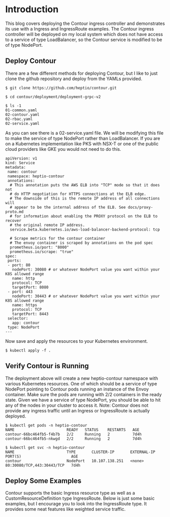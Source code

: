 # Introduction
This blog covers deploying the Contour ingress controller and demonstrates its use with a Ingress and IngressRoute examples.  The Contour ingress controller will be deployed on my local system which does not have access to a service of type LoadBalancer, so the Contour service is modified to be of type NodePort.

## Deploy Contour
There are a few different methods for deploying Contour, but I like to just clone the github repository and deploy from the YAMLs provided.
```console
$ git clone https://github.com/heptio/contour.git
```
```console
$ cd contour/deployment/deployment-grpc-v2
```
```console
$ ls -1
01-common.yaml
02-contour.yaml
02-rbac.yaml
02-service.yaml
```
As you can see there is a 02-service.yaml file.  We will be modifying this file to make the service of type NodePort rather than LoadBalancer.  If you are on a Kubernetes implementation like PKS with NSX-T or one of the public cloud providers like GKE you would not need to do this.
```console
apiVersion: v1
kind: Service
metadata:
 name: contour
 namespace: heptio-contour
 annotations:
  # This annotation puts the AWS ELB into "TCP" mode so that it does not
  # do HTTP negotiation for HTTPS connections at the ELB edge.
  # The downside of this is the remote IP address of all connections will
  # appear to be the internal address of the ELB. See docs/proxy-proto.md
  # for information about enabling the PROXY protocol on the ELB to recover
  # the original remote IP address.
  service.beta.kubernetes.io/aws-load-balancer-backend-protocol: tcp

  # Scrape metrics for the contour container
  # The envoy container is scraped by annotations on the pod spec
  prometheus.io/port: "8000"
  prometheus.io/scrape: "true"
spec:
 ports:
 - port: 80
   nodePort: 30080 # or whatever NodePort value you want within your K8S allowed range
   name: http
   protocol: TCP
   targetPort: 8080
 - port: 443
   nodePort: 30443 # or whatever NodePort value you want within your K8S allowed range
   name: https
   protocol: TCP
   targetPort: 8443
 selector:
   app: contour
 type: NodePort
---
```
Now save and apply the resources to your Kubernetes environment.
```console
$ kubectl apply -f .
```

## Verify Contour is Running
The deployment above will create a new heptio-contour namespace with various Kubernetes resources.  One of which should be a service of type NodePort pointing to Contour pods running an instance of the Envoy container.  Make sure the pods are running with 2/2 containers in the ready state.  Given we have a service of type NodePort, you should be able to hit any of the nodes in your cluster to access it.  Note: Contour does not provide any ingress traffic until an Ingress or IngressRoute is actually deployed.
```console
$ kubectl get pods -n heptio-contour
NAME                       READY   STATUS    RESTARTS   AGE
contour-66bc464fb5-f4b7b   2/2     Running   2          7d4h
contour-66bc464fb5-nkwgd   2/2     Running   2          7d4h
```

```console
$ kubectl get svc -n heptio-contour
NAME                       TYPE       CLUSTER-IP       EXTERNAL-IP   PORT(S)                      AGE
contour                    NodePort   10.107.138.251   <none>        80:30080/TCP,443:30443/TCP   7d4h
```

## Deploy Some Examples
Contour supports the basic Ingress resource type as well as a CustomResourceDefinition type IngressRoute.  Below is just some basic examples, but I encourage you to look into the IngressRoute type.  It provides some neat features like weighted service traffic.





